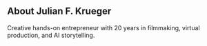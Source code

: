 ## About Julian F. Krueger

Creative hands-on entrepreneur with 20 years in filmmaking, virtual production, and AI storytelling.